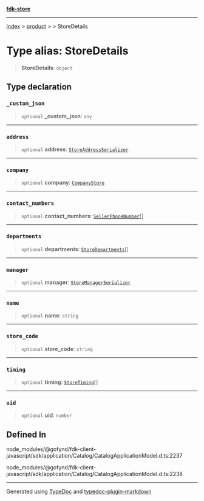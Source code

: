 [**fdk-store**](../../../README.md)
***

[Index](../../../API.md) > [product](../../README.md) > [<internal>](../README.md) > StoreDetails

# Type alias: StoreDetails

> **StoreDetails**: `object`

## Type declaration

### `_custom_json`

> `optional` **\_custom\_json**: `any`

***

### `address`

> `optional` **address**: [`StoreAddressSerializer`](type-alias.StoreAddressSerializer.md)

***

### `company`

> `optional` **company**: [`CompanyStore`](type-alias.CompanyStore.md)

***

### `contact_numbers`

> `optional` **contact\_numbers**: [`SellerPhoneNumber`](type-alias.SellerPhoneNumber.md)[]

***

### `departments`

> `optional` **departments**: [`StoreDepartments`](type-alias.StoreDepartments.md)[]

***

### `manager`

> `optional` **manager**: [`StoreManagerSerializer`](type-alias.StoreManagerSerializer.md)

***

### `name`

> `optional` **name**: `string`

***

### `store_code`

> `optional` **store\_code**: `string`

***

### `timing`

> `optional` **timing**: [`StoreTiming`](type-alias.StoreTiming.md)[]

***

### `uid`

> `optional` **uid**: `number`

## Defined In

node\_modules/@gofynd/fdk-client-javascript/sdk/application/Catalog/CatalogApplicationModel.d.ts:2237

node\_modules/@gofynd/fdk-client-javascript/sdk/application/Catalog/CatalogApplicationModel.d.ts:2238

***
Generated using [TypeDoc](https://typedoc.org/) and [typedoc-plugin-markdown](https://www.npmjs.com/package/typedoc-plugin-markdown)
